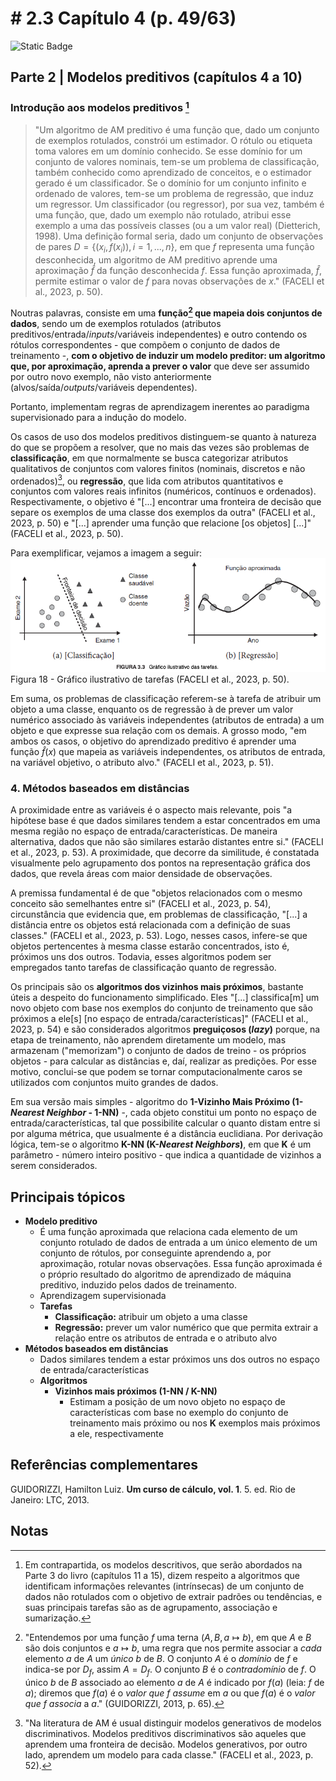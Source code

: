 # # 2.3 Capítulo 4 (p. 49/63)

![Static Badge](https://img.shields.io/badge/Status-Estudando-grey?labelColor=31A8B8)

## Parte 2 | Modelos preditivos (capítulos 4 a 10)

### Introdução aos modelos preditivos [^1]

> "Um algoritmo de AM preditivo é uma função que, dado um conjunto de exemplos rotulados, constrói um estimador. O rótulo ou etiqueta toma valores em um domínio conhecido. Se esse domínio for um conjunto de valores nominais, tem-se um problema de classificação, também conhecido como aprendizado de conceitos, e o estimador gerado é um classificador. Se o domínio for um conjunto infinito e ordenado de valores, tem-se um problema de regressão, que induz um regressor. Um classificador (ou regressor), por sua vez, também é uma função, que, dado um exemplo não rotulado, atribui esse exemplo a uma das possíveis classes (ou a um valor real) (Dietterich, 1998). Uma definição formal seria, dado um conjunto de observações de pares $D = \{(x_i, f(x_i)), i = 1, ..., n\}$, em que $f$ representa uma função desconhecida, um algoritmo de AM preditivo aprende uma aproximação $\hat{f}$ da função desconhecida $f$. Essa função aproximada, $\hat{f}$, permite estimar o valor de $f$ para novas observações de $x$." (FACELI et al., 2023, p. 50).

Noutras palavras, consiste em uma **função[^2] que mapeia dois conjuntos de dados**, sendo um de exemplos rotulados (atributos preditivos/entrada/*inputs*/variáveis independentes) e outro contendo os rótulos correspondentes - que compõem o conjunto de dados de treinamento -, **com o objetivo de induzir um modelo preditor: um algoritmo que, por aproximação, aprenda a prever o valor** que deve ser assumido por outro novo exemplo, não visto anteriormente (alvos/saída/*outputs*/variáveis dependentes).

Portanto, implementam regras de aprendizagem inerentes ao paradigma supervisionado para a indução do modelo.

Os casos de uso dos modelos preditivos distinguem-se quanto à natureza do que se propõem a resolver, que no mais das vezes são problemas de **classificação**, em que normalmente se busca categorizar atributos qualitativos de conjuntos com valores finitos (nominais, discretos e não ordenados)[^3], ou **regressão**, que lida com atributos quantitativos e conjuntos com valores reais infinitos (numéricos, contínuos e ordenados). Respectivamente, o objetivo é "[...] encontrar uma fronteira de decisão que separe os exemplos de uma classe dos exemplos da outra" (FACELI et al., 2023, p. 50) e "[...] aprender uma função que relacione [os objetos] [...]" (FACELI et al., 2023, p. 50).

Para exemplificar, vejamos a imagem a seguir:
![Gráfico ilustrativo de tarefas](../../imagens/18_am_faceli_grafico_modelos_preditivos.png)
Figura 18 - Gráfico ilustrativo de tarefas (FACELI et al., 2023, p. 50).

Em suma, os problemas de classificação referem-se à tarefa de atribuir um objeto a uma classe, enquanto os de regressão à de prever um valor numérico associado às variáveis independentes (atributos de entrada) a um objeto e que expresse sua relação com os demais. A grosso modo, "em ambos os casos, o objetivo do aprendizado preditivo é aprender uma função $\hat{f}(x)$ que mapeia as variáveis independentes, os atributos de entrada, na variável objetivo, o atributo alvo." (FACELI et al., 2023, p. 51).

### 4. Métodos baseados em distâncias

A proximidade entre as variáveis é o aspecto mais relevante, pois "a hipótese base é que dados similares tendem a estar concentrados em uma mesma região no espaço de entrada/características. De maneira alternativa, dados que não são similares estarão distantes entre si." (FACELI et al., 2023, p. 53). A proximidade, que decorre da similitude, é constatada visualmente pelo agrupamento dos pontos na representação gráfica dos dados, que revela áreas com maior densidade de observações.

A premissa fundamental é de que "objetos relacionados com o mesmo conceito são semelhantes entre si" (FACELI et al., 2023, p. 54), circunstância que evidencia que, em problemas de classificação, "[...] a distância entre os objetos está relacionada com a definição de suas classes." (FACELI et al., 2023, p. 53). Logo, nesses casos, infere-se que objetos pertencentes à mesma classe estarão concentrados, isto é, próximos uns dos outros. Todavia, esses algoritmos podem ser empregados tanto tarefas de classificação quanto de regressão.

Os principais são os **algoritmos dos vizinhos mais próximos**, bastante úteis a despeito do funcionamento simplificado. Eles "[...] classifica[m] um novo objeto com base nos exemplos do conjunto de treinamento que são próximos a ele[s] [no espaço de entrada/características]" (FACELI et al., 2023, p. 54) e são considerados algoritmos **preguiçosos (*lazy*)** porque, na etapa de treinamento, não aprendem diretamente um modelo, mas armazenam ("memorizam") o conjunto de dados de treino - os próprios objetos - para calcular as distâncias e, daí, realizar as predições. Por esse motivo, conclui-se que podem se tornar computacionalmente caros se utilizados com conjuntos muito grandes de dados.

Em sua versão mais simples - algoritmo do **1-Vizinho Mais Próximo (1-*Nearest Neighbor* - 1-NN)** -, cada objeto constitui um ponto no espaço de entrada/características, tal que possibilite calcular o quanto distam entre si por alguma métrica, que usualmente é a distância euclidiana. Por derivação lógica, tem-se o algoritmo **K-NN (K-*Nearest Neighbors*)**, em que **K** é um parâmetro - número inteiro positivo - que indica a quantidade de vizinhos a serem considerados.

## Principais tópicos

- **Modelo preditivo**
  - É uma função aproximada que relaciona cada elemento de um conjunto rotulado de dados de entrada a um único elemento de um conjunto de rótulos, por conseguinte aprendendo a, por aproximação, rotular novas observações. Essa função aproximada é o próprio resultado do algoritmo de aprendizado de máquina preditivo, induzido pelos dados de treinamento.
  - Aprendizagem supervisionada
  - **Tarefas**
    - **Classificação:** atribuir um objeto a uma classe
    - **Regressão:** prever um valor numérico que que permita extrair a relação entre os atributos de entrada e o atributo alvo
- **Métodos baseados em distâncias**
  - Dados similares tendem a estar próximos uns dos outros no espaço de entrada/características
  - **Algoritmos**
    - **Vizinhos mais próximos (1-NN / K-NN)**
      - Estimam a posição de um novo objeto no espaço de características com base no exemplo do conjunto de treinamento mais próximo ou nos **K** exemplos mais próximos a ele, respectivamente

## Referências complementares

GUIDORIZZI, Hamilton Luiz. **Um curso de cálculo, vol. 1**. 5. ed. Rio de Janeiro: LTC, 2013.

## Notas

[^1]: Em contrapartida, os modelos descritivos, que serão abordados na Parte 3 do livro (capítulos 11 a 15), dizem respeito a algoritmos que identificam informações relevantes (intrínsecas) de um conjunto de dados não rotulados com o objetivo de extrair padrões ou tendências, e suas principais tarefas são as de agrupamento, associação e sumarização.

[^2]: "Entendemos por uma função $f$ uma terna $(A, B, a \mapsto b)$, em que $A$ e $B$ são dois conjuntos e $a \mapsto b$, uma regra que nos permite associar a *cada* elemento $a$ de $A$ um *único* $b$ de $B$. O conjunto $A$ é o *domínio* de $f$ e indica-se por $D_f$, assim $A = D_f$. O conjunto $B$ é o *contradomínio* de $f$. O único $b$ de $B$ associado ao elemento $a$ de $A$ é indicado por $f(a)$ (leia: $f$ de $a$); diremos que $f(a)$ é o *valor que $f$ assume* em $a$ ou que $f(a)$ é o *valor que $f$ associa* a $a$." (GUIDORIZZI, 2013, p. 65).

[^3]: "Na literatura de AM é usual distinguir modelos generativos de modelos discriminativos. Modelos preditivos discriminativos são aqueles que aprendem uma fronteira de decisão. Modelos generativos, por outro lado, aprendem um modelo para cada classe." (FACELI et al., 2023, p. 52).

